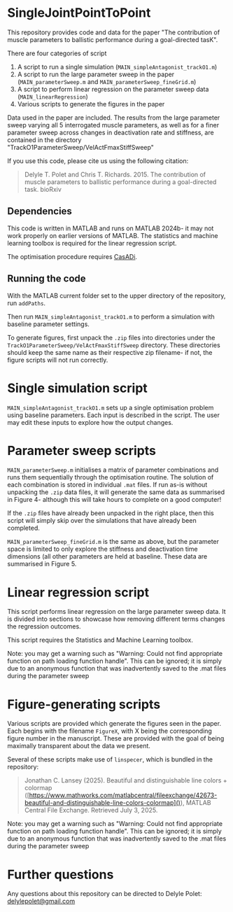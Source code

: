 # SingleJointPointToPoint

This repository provides code and data for the paper "The contribution of muscle parameters to ballistic performance during a goal-directed tasK".

There are four categories of script
1. A script to run a single simulation (`MAIN_simpleAntagonist_trackO1.m`)
2. A script to run the large parameter sweep in the paper (`MAIN_parameterSweep.m` and `MAIN_parameterSweep_fineGrid.m`)
3. A script to perform linear regression on the parameter sweep data (`MAIN_linearRegression`)
4. Various scripts to generate the figures in the paper

Data used in the paper are included. The results from the large parameter sweep varying all 5 interrogated muscle parameters, as well as for a finer parameter sweep across changes in deactivation rate and stiffness, are contained in the directory "TrackO1ParameterSweep/VelActFmaxStiffSweep"

If you use this code, please cite us using the following citation:

> Delyle T. Polet and Chris T. Richards. 2015. The contribution of muscle parameters to ballistic performance during a goal-directed task. bioRxiv

## Dependencies

This code is written in MATLAB and runs on MATLAB 2024b- it may not work properly on earlier versions of MATLAB. The statistics and machine learning toolbox is required for the linear regression script.

The optimisation procedure requires [CasADi](https://web.casadi.org/).

## Running the code

With the MATLAB current folder set to the upper directory of the repository, run `addPaths`.

Then run `MAIN_simpleAntagonist_trackO1.m` to perform a simulation with baseline parameter settings.

To generate figures, first unpack the `.zip` files into directories under the `TrackO1ParameterSweep/VelActFmaxStiffSweep` directory. These directories should keep the same name as their respective zip filename- if not, the figure scripts will not run correctly.

# Single simulation script

`MAIN_simpleAntagonist_trackO1.m` sets up a single optimisation problem using baseline parameters. Each input is described in the script. The user may edit these inputs to explore how the output changes.

# Parameter sweep scripts

`MAIN_parameterSweep.m` initialises a matrix of parameter combinations and runs them sequentially through the optimisation routine. The solution of each combination is stored in individual `.mat` files. If run as-is without unpacking the `.zip` data files, it will generate the same data as summarised in Figure 4- although this will take hours to complete on a good computer! 

If the `.zip` files have already been unpacked in the right place, then this script will simply skip over the simulations that have already been completed.

`MAIN_parameterSweep_fineGrid.m` is the same as above, but the parameter space is limited to only explore the stiffness and deactivation time dimensions (all other parameters are held at baseline. These data are summarised in Figure 5.

# Linear regression script

This script performs linear regression on the large parameter sweep data. It is divided into sections to showcase how removing different terms changes the regression outcomes.

This script requires the Statistics and Machine Learning toolbox.

Note: you may get a warning such as "Warning: Could not find appropriate function on path loading function handle". This can be ignored; it is simply due to an anonymous function that was inadvertently saved to the .mat files during the parameter sweep

# Figure-generating scripts

Various scripts are provided which generate the figures seen in the paper. Each begins with the filename `FigureX`, with X being the corresponding figure number in the manuscript. These are provided with the goal of being maximally transparent about the data we present.

Several of these scripts make use of `linspecer`, which is bundled in the repository:

>  Jonathan C. Lansey (2025). Beautiful and distinguishable line colors + colormap ([https://www.mathworks.com/matlabcentral/fileexchange/42673-beautiful-and-distinguishable-line-colors-colormap]()), MATLAB Central File Exchange. Retrieved July 3, 2025.

Note: you may get a warning such as "Warning: Could not find appropriate function on path loading function handle". This can be ignored; it is simply due to an anonymous function that was inadvertently saved to the .mat files during the parameter sweep

# Further questions

Any questions about this repository can be directed to Delyle Polet: delylepolet@gmail.com

